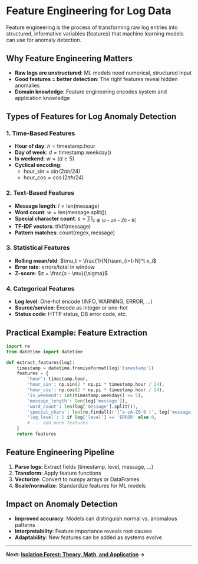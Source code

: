 # Feature Engineering for Log Data

Feature engineering is the process of transforming raw log entries into structured, informative variables (features) that machine learning models can use for anomaly detection.

## Why Feature Engineering Matters
- **Raw logs are unstructured**: ML models need numerical, structured input
- **Good features = better detection**: The right features reveal hidden anomalies
- **Domain knowledge**: Feature engineering encodes system and application knowledge

## Types of Features for Log Anomaly Detection

### 1. **Time-Based Features**
- **Hour of day**: $h = \text{timestamp.hour}$
- **Day of week**: $d = \text{timestamp.weekday()}$
- **Is weekend**: $w = (d \geq 5)$
- **Cyclical encoding**:
  - $\text{hour\_sin} = \sin(2\pi h / 24)$
  - $\text{hour\_cos} = \cos(2\pi h / 24)$

### 2. **Text-Based Features**
- **Message length**: $l = \text{len(message)}$
- **Word count**: $w = \text{len(message.split())}$
- **Special character count**: $s = \sum 1_{c \notin [a-zA-Z0-9 ]}$
- **TF-IDF vectors**: $\text{tfidf}(\text{message})$
- **Pattern matches**: $\text{count}(\text{regex}, \text{message})$

### 3. **Statistical Features**
- **Rolling mean/std**: $\mu_t = \frac{1}{N}\sum_{i=t-N}^t x_i$
- **Error rate**: $\text{errors}/\text{total}$ in window
- **Z-score**: $z = \frac{x - \mu}{\sigma}$

### 4. **Categorical Features**
- **Log level**: One-hot encode (INFO, WARNING, ERROR, ...)
- **Source/service**: Encode as integer or one-hot
- **Status code**: HTTP status, DB error code, etc.

## Practical Example: Feature Extraction
```python
import re
from datetime import datetime

def extract_features(log):
    timestamp = datetime.fromisoformat(log['timestamp'])
    features = {
        'hour': timestamp.hour,
        'hour_sin': np.sin(2 * np.pi * timestamp.hour / 24),
        'hour_cos': np.cos(2 * np.pi * timestamp.hour / 24),
        'is_weekend': int(timestamp.weekday() >= 5),
        'message_length': len(log['message']),
        'word_count': len(log['message'].split()),
        'special_chars': len(re.findall(r'[^a-zA-Z0-9 ]', log['message'])),
        'log_level': 1 if log['level'] == 'ERROR' else 0,
        # ... add more features
    }
    return features
```

## Feature Engineering Pipeline
1. **Parse logs**: Extract fields (timestamp, level, message, ...)
2. **Transform**: Apply feature functions
3. **Vectorize**: Convert to numpy arrays or DataFrames
4. **Scale/normalize**: Standardize features for ML models

## Impact on Anomaly Detection
- **Improved accuracy**: Models can distinguish normal vs. anomalous patterns
- **Interpretability**: Feature importance reveals root causes
- **Adaptability**: New features can be added as systems evolve

---

**Next: [Isolation Forest: Theory, Math, and Application](isolation_forest.md) →** 